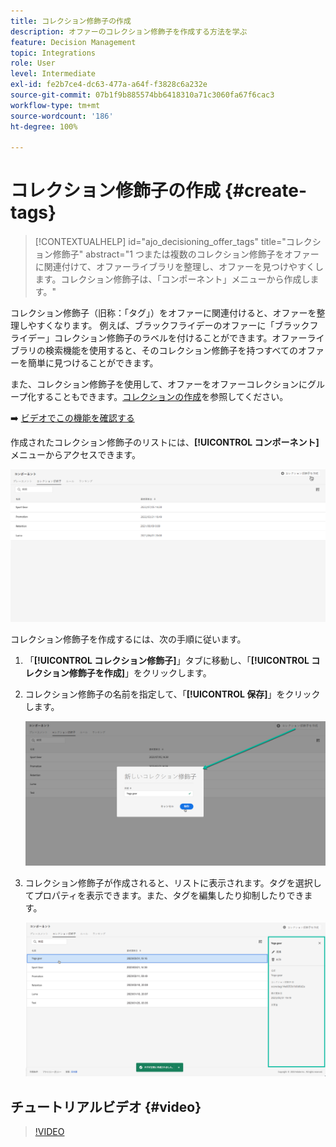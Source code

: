 ```yaml
---
title: コレクション修飾子の作成
description: オファーのコレクション修飾子を作成する方法を学ぶ
feature: Decision Management
topic: Integrations
role: User
level: Intermediate
exl-id: fe2b7ce4-dc63-477a-a64f-f3828c6a232e
source-git-commit: 07b1f9b885574bb6418310a71c3060fa67f6cac3
workflow-type: tm+mt
source-wordcount: '186'
ht-degree: 100%

---
```


# コレクション修飾子の作成 {#create-tags}

>[!CONTEXTUALHELP]
>id="ajo_decisioning_offer_tags"
>title="コレクション修飾子"
>abstract="1 つまたは複数のコレクション修飾子をオファーに関連付けて、オファーライブラリを整理し、オファーを見つけやすくします。コレクション修飾子は、「コンポーネント」メニューから作成します。"

コレクション修飾子（旧称：「タグ」）をオファーに関連付けると、オファーを整理しやすくなります。 例えば、ブラックフライデーのオファーに「ブラックフライデー」コレクション修飾子のラベルを付けることができます。オファーライブラリの検索機能を使用すると、そのコレクション修飾子を持つすべてのオファーを簡単に見つけることができます。

また、コレクション修飾子を使用して、オファーをオファーコレクションにグループ化することもできます。[コレクションの作成](../offer-library/creating-collections.md)を参照してください。

➡️ [ビデオでこの機能を確認する](#video)

作成されたコレクション修飾子のリストには、**[!UICONTROL コンポーネント]**&#x200B;メニューからアクセスできます。

![](../assets/tags_list.png)

コレクション修飾子を作成するには、次の手順に従います。

1. 「**[!UICONTROL コレクション修飾子]**」タブに移動し、「**[!UICONTROL コレクション修飾子を作成]**」をクリックします。

1. コレクション修飾子の名前を指定して、「**[!UICONTROL 保存]**」をクリックします。

   ![](../assets/tags_create.png)

1. コレクション修飾子が作成されると、リストに表示されます。タグを選択してプロパティを表示できます。また、タグを編集したり抑制したりできます。

   ![](../assets/tags_created.png)

## チュートリアルビデオ {#video}

>[!VIDEO](https://video.tv.adobe.com/v/329374?quality=12)
